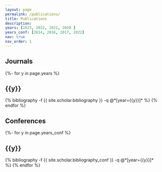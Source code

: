 ```yaml
---
layout: page
permalink: /publications/
title: Publications
description: 
years: [2023, 2022, 2021, 2020 ]
years_conf: [2014, 2016, 2017, 2022]
nav: true
nav_order: 1
---
```


## Journals
<!-- _pages/publications.md -->
<div class="publications">

{%- for y in page.years %}
  <h2 class="year">{{y}}</h2>
  {% bibliography -f {{ site.scholar.bibliography }} -q @*[year={{y}}]* %}
{% endfor %}

</div>

## Conferences

<div class="publications">

{%- for y in page.years_conf %}
  <h2 class="year">{{y}}</h2>
  {% bibliography -f {{ site.scholar.bibliography_conf }} -q @*[year={{y}}]* %}
{% endfor %}

</div>
